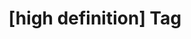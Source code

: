 ---
article_id: 0
description: List of articles under [high definition] tag.
image: http://huntingbears.com.ve/static/img/site/mstile-310x310.png
layout: tag
slug: high-definition
title: '[high definition] Tag'
---